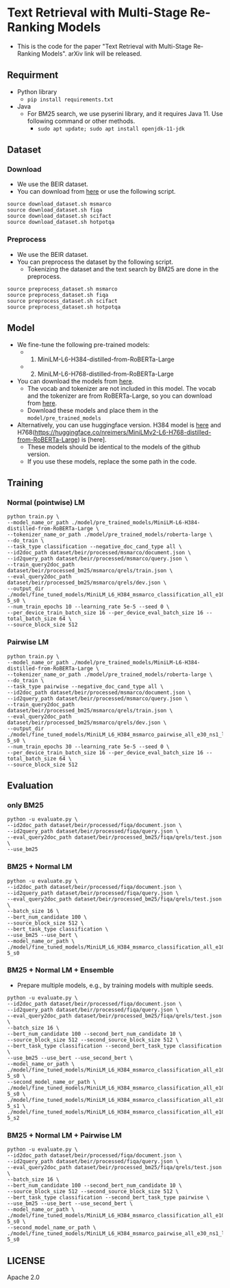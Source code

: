 # Text Retrieval with Multi-Stage Re-Ranking Models
- This is the code for the paper "Text Retrieval with Multi-Stage Re-Ranking Models". arXiv link will be released.


## Requirment

- Python library
  - `pip install requirements.txt`
- Java
  - For BM25 search, we use pyserini library, and it requires Java 11. Use following command or other methods.
    - `sudo apt update; sudo apt install openjdk-11-jdk`

## Dataset

### Download

- We use the BEIR dataset.
- You can download from [here](https://github.com/beir-cellar/beir) or use the following script.

```
source download_dataset.sh msmarco
source download_dataset.sh fiqa
source download_dataset.sh scifact
source download_dataset.sh hotpotqa
```

### Preprocess

- We use the BEIR dataset.
- You can preprocess the dataset by the following script.
  - Tokenizing the dataset and the text search by BM25 are done in the preprocess.
```
source preprocess_dataset.sh msmarco
source preprocess_dataset.sh fiqa
source preprocess_dataset.sh scifact
source preprocess_dataset.sh hotpotqa
```

## Model

- We fine-tune the following pre-trained models:
  - 1. MiniLM-L6-H384-distilled-from-RoBERTa-Large
  - 2. MiniLM-L6-H768-distilled-from-RoBERTa-Large
- You can download the models from [here](https://github.com/microsoft/unilm/tree/master/minilm).
  - The vocab and tokenizer are not included in this model. The vocab and the tokenizer are from RoBERTa-Large, so you can download from [here](https://huggingface.co/roberta-large).
  - Download these models and place them in the `model/pre_trained_models`
- Alternatively, you can use huggingface version. H384 model is [here](https://huggingface.co/nreimers/MiniLMv2-L6-H384-distilled-from-RoBERTa-Large) and H768(https://huggingface.co/nreimers/MiniLMv2-L6-H768-distilled-from-RoBERTa-Large) is [here].
  - These models should be identical to the models of the github version.
  - If you use these models, replace the some path in the code.


## Training

### Normal (pointwise) LM

```
python train.py \
--model_name_or_path ./model/pre_trained_models/MiniLM-L6-H384-distilled-from-RoBERTa-Large \
--tokenizer_name_or_path ./model/pre_trained_models/roberta-large \
--do_train \
--task_type classification --negative_doc_cand_type all \
--id2doc_path dataset/beir/processed/msmarco/document.json \
--id2query_path dataset/beir/processed/msmarco/query.json \
--train_query2doc_path dataset/beir/processed_bm25/msmarco/qrels/train.json \
--eval_query2doc_path dataset/beir/processed_bm25/msmarco/qrels/dev.json \
--output_dir ./model/fine_tuned_models/MiniLM_L6_H384_msmarco_classification_all_e10_ns1_lr5e-5_s0 \
--num_train_epochs 10 --learning_rate 5e-5 --seed 0 \
--per_device_train_batch_size 16 --per_device_eval_batch_size 16 --total_batch_size 64 \
--source_block_size 512
```

### Pairwise LM

```
python train.py \
--model_name_or_path ./model/pre_trained_models/MiniLM-L6-H384-distilled-from-RoBERTa-Large \
--tokenizer_name_or_path ./model/pre_trained_models/roberta-large \
--do_train \
--task_type pairwise --negative_doc_cand_type all \
--id2doc_path dataset/beir/processed/msmarco/document.json \
--id2query_path dataset/beir/processed/msmarco/query.json \
--train_query2doc_path dataset/beir/processed_bm25/msmarco/qrels/train.json \
--eval_query2doc_path dataset/beir/processed_bm25/msmarco/qrels/dev.json \
--output_dir ./model/fine_tuned_models/MiniLM_L6_H384_msmarco_pairwise_all_e30_ns1_lr5e-5_s0 \
--num_train_epochs 30 --learning_rate 5e-5 --seed 0 \
--per_device_train_batch_size 16 --per_device_eval_batch_size 16 --total_batch_size 64 \
--source_block_size 512
```


## Evaluation

### only BM25

```
python -u evaluate.py \
--id2doc_path dataset/beir/processed/fiqa/document.json \
--id2query_path dataset/beir/processed/fiqa/query.json \
--eval_query2doc_path dataset/beir/processed_bm25/fiqa/qrels/test.json \
--use_bm25
```


### BM25 + Normal LM

```
python -u evaluate.py \
--id2doc_path dataset/beir/processed/fiqa/document.json \
--id2query_path dataset/beir/processed/fiqa/query.json \
--eval_query2doc_path dataset/beir/processed_bm25/fiqa/qrels/test.json \
--batch_size 16 \
--bert_num_candidate 100 \
--source_block_size 512 \
--bert_task_type classification \
--use_bm25 --use_bert \
--model_name_or_path \
./model/fine_tuned_models/MiniLM_L6_H384_msmarco_classification_all_e10_ns1_lr5e-5_s0
```

### BM25 + Normal LM + Ensemble

- Prepare multiple models, e.g., by training models with multiple seeds.

```
python -u evaluate.py \
--id2doc_path dataset/beir/processed/fiqa/document.json \
--id2query_path dataset/beir/processed/fiqa/query.json \
--eval_query2doc_path dataset/beir/processed_bm25/fiqa/qrels/test.json \
--batch_size 16 \
--bert_num_candidate 100 --second_bert_num_candidate 10 \
--source_block_size 512 --second_source_block_size 512 \
--bert_task_type classification --second_bert_task_type classification \
--use_bm25 --use_bert --use_second_bert \
--model_name_or_path \
./model/fine_tuned_models/MiniLM_L6_H384_msmarco_classification_all_e10_ns1_lr5e-5_s0 \
--second_model_name_or_path \
./model/fine_tuned_models/MiniLM_L6_H384_msmarco_classification_all_e10_ns1_lr5e-5_s0 \
./model/fine_tuned_models/MiniLM_L6_H384_msmarco_classification_all_e10_ns1_lr5e-5_s1 \
./model/fine_tuned_models/MiniLM_L6_H384_msmarco_classification_all_e10_ns1_lr5e-5_s2
```

### BM25 + Normal LM + Pairwise LM

```
python -u evaluate.py \
--id2doc_path dataset/beir/processed/fiqa/document.json \
--id2query_path dataset/beir/processed/fiqa/query.json \
--eval_query2doc_path dataset/beir/processed_bm25/fiqa/qrels/test.json \
--batch_size 16 \
--bert_num_candidate 100 --second_bert_num_candidate 10 \
--source_block_size 512 --second_source_block_size 512 \
--bert_task_type classification --second_bert_task_type pairwise \
--use_bm25 --use_bert --use_second_bert \
--model_name_or_path \
./model/fine_tuned_models/MiniLM_L6_H384_msmarco_classification_all_e10_ns1_lr5e-5_s0 \
--second_model_name_or_path \
./model/fine_tuned_models/MiniLM_L6_H384_msmarco_pairwise_all_e30_ns1_lr5e-5_s0
```


## LICENSE

Apache 2.0